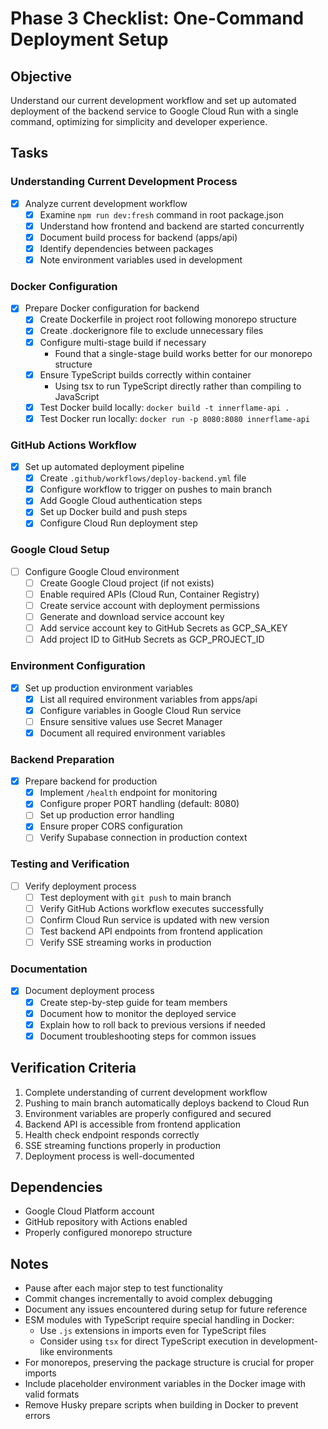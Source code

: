 # Phase 3 Checklist: One-Command Deployment Setup

## Objective
Understand our current development workflow and set up automated deployment of the backend service to Google Cloud Run with a single command, optimizing for simplicity and developer experience.

## Tasks

### Understanding Current Development Process
- [x] Analyze current development workflow
  - [x] Examine `npm run dev:fresh` command in root package.json
  - [x] Understand how frontend and backend are started concurrently
  - [x] Document build process for backend (apps/api)
  - [x] Identify dependencies between packages
  - [x] Note environment variables used in development

### Docker Configuration
- [x] Prepare Docker configuration for backend
  - [x] Create Dockerfile in project root following monorepo structure
  - [x] Create .dockerignore file to exclude unnecessary files
  - [x] Configure multi-stage build if necessary
    - Found that a single-stage build works better for our monorepo structure
  - [x] Ensure TypeScript builds correctly within container
    - Using tsx to run TypeScript directly rather than compiling to JavaScript
  - [x] Test Docker build locally: `docker build -t innerflame-api .`
  - [x] Test Docker run locally: `docker run -p 8080:8080 innerflame-api`

### GitHub Actions Workflow
- [x] Set up automated deployment pipeline
  - [x] Create `.github/workflows/deploy-backend.yml` file
  - [x] Configure workflow to trigger on pushes to main branch
  - [x] Add Google Cloud authentication steps
  - [x] Set up Docker build and push steps
  - [x] Configure Cloud Run deployment step

### Google Cloud Setup
- [ ] Configure Google Cloud environment
  - [ ] Create Google Cloud project (if not exists)
  - [ ] Enable required APIs (Cloud Run, Container Registry)
  - [ ] Create service account with deployment permissions
  - [ ] Generate and download service account key
  - [ ] Add service account key to GitHub Secrets as GCP_SA_KEY
  - [ ] Add project ID to GitHub Secrets as GCP_PROJECT_ID

### Environment Configuration
- [x] Set up production environment variables
  - [x] List all required environment variables from apps/api
  - [x] Configure variables in Google Cloud Run service
  - [ ] Ensure sensitive values use Secret Manager
  - [x] Document all required environment variables

### Backend Preparation
- [x] Prepare backend for production
  - [x] Implement `/health` endpoint for monitoring
  - [x] Configure proper PORT handling (default: 8080)
  - [ ] Set up production error handling
  - [x] Ensure proper CORS configuration
  - [ ] Verify Supabase connection in production context

### Testing and Verification
- [ ] Verify deployment process
  - [ ] Test deployment with `git push` to main branch
  - [ ] Verify GitHub Actions workflow executes successfully
  - [ ] Confirm Cloud Run service is updated with new version
  - [ ] Test backend API endpoints from frontend application
  - [ ] Verify SSE streaming works in production

### Documentation
- [x] Document deployment process
  - [x] Create step-by-step guide for team members
  - [x] Document how to monitor the deployed service
  - [x] Explain how to roll back to previous versions if needed
  - [x] Document troubleshooting steps for common issues

## Verification Criteria
1. Complete understanding of current development workflow
2. Pushing to main branch automatically deploys backend to Cloud Run
3. Environment variables are properly configured and secured
4. Backend API is accessible from frontend application
5. Health check endpoint responds correctly
6. SSE streaming functions properly in production
7. Deployment process is well-documented

## Dependencies
- Google Cloud Platform account
- GitHub repository with Actions enabled
- Properly configured monorepo structure

## Notes
- Pause after each major step to test functionality
- Commit changes incrementally to avoid complex debugging
- Document any issues encountered during setup for future reference
- ESM modules with TypeScript require special handling in Docker:
  - Use `.js` extensions in imports even for TypeScript files
  - Consider using `tsx` for direct TypeScript execution in development-like environments
- For monorepos, preserving the package structure is crucial for proper imports
- Include placeholder environment variables in the Docker image with valid formats
- Remove Husky prepare scripts when building in Docker to prevent errors 